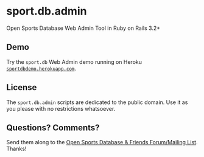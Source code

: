 # sport.db.admin

Open Sports Database Web Admin Tool in Ruby on Rails 3.2+


## Demo

Try the `sport.db` Web Admin demo running
on Heroku [`sportdbdemo.herokuapp.com`](http://sportdbdemo.herokuapp.com).


## License

The `sport.db.admin` scripts are dedicated to the public domain.
Use it as you please with no restrictions whatsoever.

## Questions? Comments?

Send them along to the [Open Sports Database & Friends Forum/Mailing List](http://groups.google.com/group/opensport). Thanks!